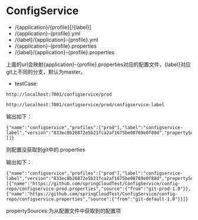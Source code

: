 # ConfigService

* /{application}/{profile}[/{label}]
* /{application}-{profile}.yml
* /{label}/{application}-{profile}.yml
* /{application}-{profile}.properties
* /{label}/{application}-{profile}.properties

上面的url会映射{application}-{profile}.properties对应的配置文件，{label}对应git上不同的分支，默认为master。

* testCase:
````
http://localhost:7001/configservice/prod

http://localhost:7001/configservice/prod/configservice-label
````

输出如下：
````
{"name":"configservice","profiles":["prod"],"label":"configservice-label","version":"833ec8b26872e5b21fca2af1675be08769e0f88d","propertySources":[]}
````
则配置没获取到git中的.properties



输出如下：
````
{"name":"configservice","profiles":["prod"],"label":"configservice-label","version":"833ec8b26872e5b21fca2af1675be08769e0f88d","propertySources":[{"name":"https://github.com/springCloudTest/ConfigService/config-repo/configservice-prod.properties","source":{"from":"git-prod-1.0"}},{"name":"https://github.com/springCloudTest/ConfigService/config-repo/configservice.properties","source":{"from":"git-default-1.0"}}]}
````
propertySources:为从配置文件中获取到的配置项